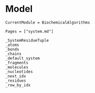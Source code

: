 # Model
```@meta
CurrentModule = BiochemicalAlgorithms
```

```@index
Pages = ["system.md"]
```

```@docs
_SystemResidueTuple
_atoms
_bonds
_chains
_default_system
_fragments
_molecules
_nucleotides
_next_idx
_residues
_row_by_idx
```
